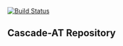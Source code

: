 [![Build Status](https://travis-ci.org/ihmeuw/cascade.svg?branch=master)](https://github.com/ihmeuw/cascade)
## Cascade-AT Repository
